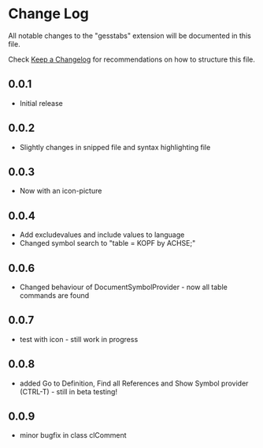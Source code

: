 # Change Log
All notable changes to the "gesstabs" extension will be documented in this file.

Check [Keep a Changelog](http://keepachangelog.com/) for recommendations on how to structure this file.

## 0.0.1
- Initial release

## 0.0.2
- Slightly changes in snipped file and syntax highlighting file

## 0.0.3
- Now with an icon-picture

## 0.0.4
- Add excludevalues and include values to language
- Changed symbol search to "table = KOPF by ACHSE;"

## 0.0.6
- Changed behaviour of DocumentSymbolProvider - now all table commands are found

## 0.0.7
- test with icon - still work in progress

## 0.0.8
- added Go to Definition, Find all References and Show Symbol provider (CTRL-T) - still in beta testing!

## 0.0.9
- minor bugfix in class clComment


